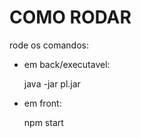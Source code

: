 # COMO RODAR

rode os comandos:

- em back/executavel:
  
  java -jar pl.jar

- em front:
  
  npm start
